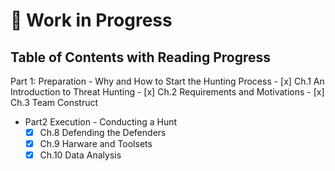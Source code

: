 # 🚧 Work in Progress

## Table of Contents with Reading Progress

Part 1: Preparation - Why and How to Start the Hunting Process
    - [x] Ch.1 An Introduction to Threat Hunting
    - [x] Ch.2 Requirements and Motivations
    - [x] Ch.3 Team Construct

- Part2 Execution - Conducting a Hunt
    - [x] Ch.8 Defending the Defenders
    - [x] Ch.9 Harware and Toolsets
    - [x] Ch.10 Data Analysis